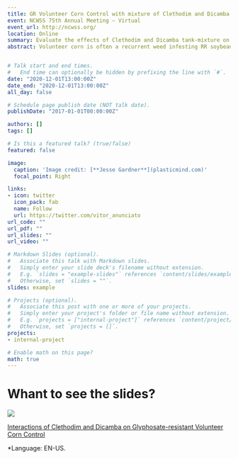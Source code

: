 ```yaml
---
title: GR Volunteer Corn Control with mixture of Clethodim and Dicamba 
event: NCWSS 75th Annual Meeting – Virtual
event_url: http://ncwss.org/
location: Online
summary: Evaluate the effects of Clethodim and Dicamba tank-mixture on GRVC control (F1 generation) at different heights, with and without the use of non-ionic surfactant (NIS).
abstract: Volunteer corn is often a recurrent weed infesting RR soybean fields. The control of volunteer corn is usually based on the application of ACCase inhibitors, where good control is often achieved in post-emergence applications. However, the antagonistic interactions between ACCase inhibitors and growth regulators tank-mixtures are well reported in the literature. This issue is relevant considering the widespread adoption of dicamba-tolerant soybean in the US, where clethodim + dicamba tank-mixture applications are a common practice among farmers. 


# Talk start and end times.
#   End time can optionally be hidden by prefixing the line with `#`.
date: "2020-12-01T13:00:00Z"
date_end: "2020-12-01T13:00:00Z"
all_day: false

# Schedule page publish date (NOT talk date).
publishDate: "2017-01-01T00:00:00Z"

authors: []
tags: []

# Is this a featured talk? (true/false)
featured: false

image:
  caption: 'Image credit: [**Jesse Gardner**](plasticmind.com)'
  focal_point: Right

links:
- icon: twitter
  icon_pack: fab
  name: Follow
  url: https://twitter.com/vitor_anunciato
url_code: ""
url_pdf: ""
url_slides: ""
url_video: ""

# Markdown Slides (optional).
#   Associate this talk with Markdown slides.
#   Simply enter your slide deck's filename without extension.
#   E.g. `slides = "example-slides"` references `content/slides/example-slides.md`.
#   Otherwise, set `slides = ""`.
slides: example

# Projects (optional).
#   Associate this post with one or more of your projects.
#   Simply enter your project's folder or file name without extension.
#   E.g. `projects = ["internal-project"]` references `content/project/deep-learning/index.md`.
#   Otherwise, set `projects = []`.
projects:
- internal-project

# Enable math on this page?
math: true
---
```

# Whant to see the slides?

![](https://media.giphy.com/media/fsc7c7TYKulQ4lmmAo/giphy.gif)

[Interactions of Clethodim and Dicamba on Glyphosate-resistant Volunteer Corn Control](https://vitoranunciato.github.io/volunteercorncontrol/)

*Language: EN-US.
